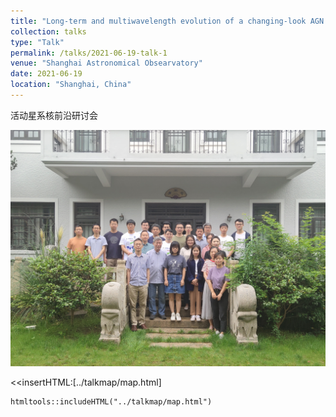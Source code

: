 ```yaml
---
title: "Long-term and multiwavelength evolution of a changing-look AGN Mrk 1018"
collection: talks
type: "Talk"
permalink: /talks/2021-06-19-talk-1
venue: "Shanghai Astronomical Obsearvatory"
date: 2021-06-19
location: "Shanghai, China"
---
```

活动星系核前沿研讨会

![会议照片](研讨会照片4.jpg)

<<insertHTML:[../talkmap/map.html]


```{r, echo=FALSE}
htmltools::includeHTML("../talkmap/map.html")
```

